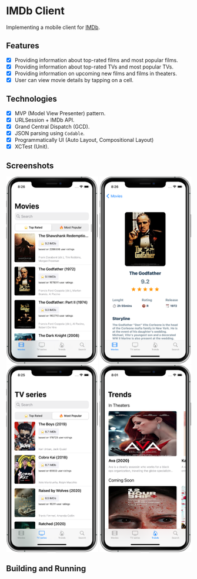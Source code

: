 # IMDb Client
Implementing a mobile client for [IMDb](https://www.imdb.com/).

## Features
- [x] Providing information about top-rated films and most popular films.
- [x] Providing information about top-rated TVs and most popular TVs.
- [x] Providing information on upcoming new films and films in theaters.
- [x] User can view movie details by tapping on a cell.

## Technologies
- [x] MVP (Model View Presenter) pattern.
- [x] URLSession + IMDb API.
- [x] Grand Central Dispatch (GCD).
- [x] JSON parsing using `Codable`.
- [x] Programmatically UI (Auto Layout, Compositional Layout)
- [x] XCTest (Unit).

## Screenshots
<p align="center">
  <img src = "https://github.com/MalyshevMaksim/IMDbClient/raw/master/screenshots/Movies.png" width="250"/>
  <img src = "https://github.com/MalyshevMaksim/IMDbClient/raw/master/screenshots/DetailMovie.png" width="250"/>
  <img src = "https://github.com/MalyshevMaksim/IMDbClient/raw/master/screenshots/TVs.png" width="250"/>
  <img src = "https://github.com/MalyshevMaksim/IMDbClient/raw/master/screenshots/Trends.png" width="250"/>
</p>

## Building and Running
